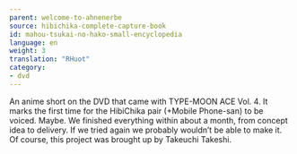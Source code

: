 ```yaml
---
parent: welcome-to-ahnenerbe
source: hibichika-complete-capture-book
id: mahou-tsukai-no-hako-small-encyclopedia
language: en
weight: 3
translation: "RHuot"
category:
- dvd
---
```


An anime short on the DVD that came with TYPE-MOON ACE Vol. 4. It marks the first time for the HibiChika pair (+Mobile Phone-san) to be voiced. Maybe. We finished everything within about a month, from concept idea to delivery. If we tried again we probably wouldn’t be able to make it. Of course, this project was brought up by Takeuchi Takeshi.
